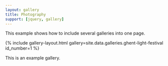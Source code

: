 ```yaml
---
layout: gallery
title: Photography
support: [jquery, gallery]
---
```


This example shows how to include several galleries into one page. 

{% include gallery-layout.html gallery=site.data.galleries.ghent-light-festival id_number=1 %}

This is an example gallery. 
